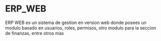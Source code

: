 # ERP_WEB
ERP WEB es un sistema de gestion en version web donde posees un modulo basado en usuarios, roles, permisos, otro modulo para la seccion de finanzas, entre otros mas
